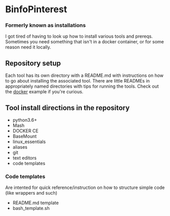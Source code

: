 # BinfoPinterest
### Formerly known as installations
I got tired of having to look up how to install various tools and prereqs. Sometimes you need something that isn't in a docker container, or for some reason need it locally.

## Repository setup
Each tool has its own directory with a README.md with instructions on how to go about installing the associated tool. 
There are little READMEs in appropriately named directories with tips for running the tools. Check out the [docker](https://github.com/stjacqrm/installations/tree/master/DOCKER_CE) example if you're curious. 

## Tool install directions in the repository

  * python3.6+
  * Mash
  * DOCKER CE
  * BaseMount
  * linux_essentials
  * aliases
  * git
  * text editors
  * code templates

### Code templates
Are intented for quick reference/instruction on how to structure simple code (like wrappers and such)

  * README.md template
  * bash_template.sh

